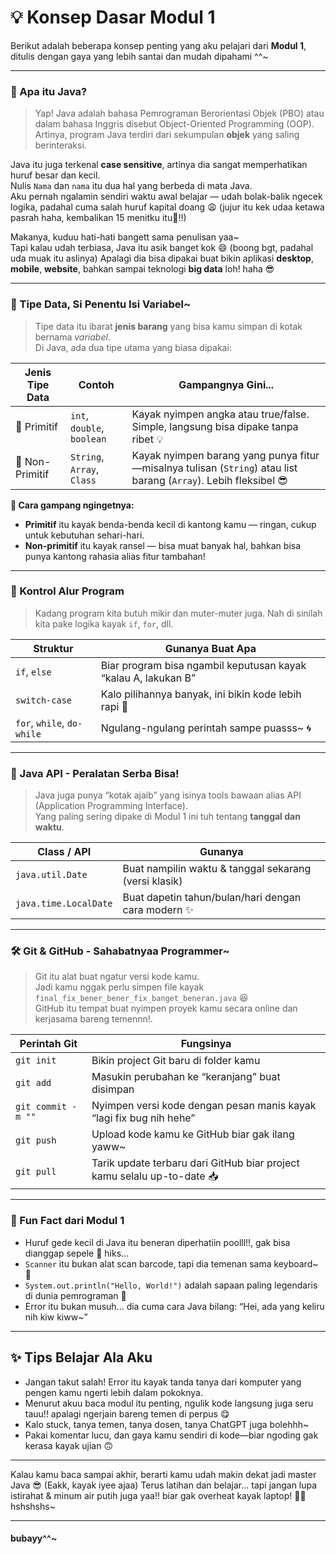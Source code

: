 # 💡 Konsep Dasar Modul 1

Berikut adalah beberapa konsep penting yang aku pelajari dari **Modul 1**, ditulis dengan gaya yang lebih santai dan mudah dipahami ^^~

---

### 🧃 Apa itu Java?
> Yap! Java adalah bahasa Pemrograman Berorientasi Objek (PBO) atau dalam bahasa Inggris disebut Object-Oriented Programming (OOP).  
Artinya, program Java terdiri dari sekumpulan **objek** yang saling berinteraksi.  

Java itu juga terkenal **case sensitive**, artinya dia sangat memperhatikan huruf besar dan kecil.  
Nulis `Nama` dan `nama` itu dua hal yang berbeda di mata Java.  
Aku pernah ngalamin sendiri waktu awal belajar — udah bolak-balik ngecek logika, padahal cuma salah huruf kapital doang 😩
(jujur itu kek udaa ketawa pasrah haha, kembalikan 15 menitku itu🥲!!)

Makanya, kuduu hati-hati bangett sama penulisan yaa~  
Tapi kalau udah terbiasa, Java itu asik banget kok 😄  (boong bgt, padahal uda muak itu aslinya)
Apalagi dia bisa dipakai buat bikin aplikasi **desktop**, **mobile**, **website**, bahkan sampai teknologi **big data** loh! haha 😎

---

### 🎈 Tipe Data, Si Penentu Isi Variabel~

> Tipe data itu ibarat **jenis barang** yang bisa kamu simpan di kotak bernama *variabel*.  
Di Java, ada dua tipe utama yang biasa dipakai:

| Jenis Tipe Data       | Contoh                   | Gampangnya Gini...                                                                 |
|------------------------|---------------------------|-------------------------------------------------------------------------------------|
| 🧱 Primitif            | `int`, `double`, `boolean`| Kayak nyimpen angka atau true/false. Simple, langsung bisa dipake tanpa ribet 💡     |
| 🎒 Non-Primitif        | `String`, `Array`, `Class`| Kayak nyimpen barang yang punya fitur—misalnya tulisan (`String`) atau list barang (`Array`). Lebih fleksibel 😎 |

**🧠 Cara gampang ngingetnya:**
- **Primitif** itu kayak benda-benda kecil di kantong kamu — ringan, cukup untuk kebutuhan sehari-hari.
- **Non-primitif** itu kayak ransel — bisa muat banyak hal, bahkan bisa punya kantong rahasia alias fitur tambahan!

---

### 🔁 Kontrol Alur Program  
> Kadang program kita butuh mikir dan muter-muter juga. Nah di sinilah kita pake logika kayak `if`, `for`, dll.

| Struktur               | Gunanya Buat Apa                                              |
|------------------------|---------------------------------------------------------------|
| `if`, `else`           | Biar program bisa ngambil keputusan kayak “kalau A, lakukan B”|
| `switch-case`          | Kalo pilihannya banyak, ini bikin kode lebih rapi 🎯          |
| `for`, `while`, `do-while` | Ngulang-ngulang perintah sampe puasss~ 🌀                   |

---

### 📆 Java API - Peralatan Serba Bisa!
> Java juga punya “kotak ajaib” yang isinya tools bawaan alias API (Application Programming Interface).  
Yang paling sering dipake di Modul 1 ini tuh tentang **tanggal dan waktu**.

| Class / API           | Gunanya                                                  |
|------------------------|-----------------------------------------------------------|
| `java.util.Date`       | Buat nampilin waktu & tanggal sekarang (versi klasik)     |
| `java.time.LocalDate`  | Buat dapetin tahun/bulan/hari dengan cara modern ✨        |

---

### 🛠 Git & GitHub - Sahabatnyaa Programmer~

> Git itu alat buat ngatur versi kode kamu.  
Jadi kamu nggak perlu simpen file kayak `final_fix_bener_bener_fix_banget_beneran.java` 😆  
GitHub itu tempat buat nyimpen proyek kamu secara online dan kerjasama bareng temennn!.

| Perintah Git       | Fungsinya                                                                 |
|--------------------|---------------------------------------------------------------------------|
| `git init`         | Bikin project Git baru di folder kamu                                     |
| `git add`          | Masukin perubahan ke “keranjang” buat disimpan                            |
| `git commit -m ""` | Nyimpen versi kode dengan pesan manis kayak “lagi fix bug nih hehe”                |
| `git push`         | Upload kode kamu ke GitHub biar gak ilang yaww~                                |
| `git pull`         | Tarik update terbaru dari GitHub biar project kamu selalu up-to-date 📥   |

---

### 🧠 Fun Fact dari Modul 1
- Huruf gede kecil di Java itu beneran diperhatiin poolll!!, gak bisa dianggap sepele 🥲 hiks...  
- `Scanner` itu bukan alat scan barcode, tapi dia temenan sama keyboard~ 🎹  
- `System.out.println("Hello, World!")` adalah sapaan paling legendaris di dunia pemrograman 👋  
- Error itu bukan musuh... dia cuma cara Java bilang: “Hei, ada yang keliru nih kiw kiww~”

---

## ✨ Tips Belajar Ala Aku
- Jangan takut salah! Error itu kayak tanda tanya dari komputer yang pengen kamu ngerti lebih dalam pokoknya.
- Menurut akuu baca modul itu penting, ngulik kode langsung juga seru tauu!! apalagi ngerjain bareng temen di perpus 😋
- Kalo stuck, tanya temen, tanya dosen, tanya ChatGPT juga bolehhh~
- Pakai komentar lucu, dan gaya kamu sendiri di kode—biar ngoding gak kerasa kayak ujian 🙃

---

Kalau kamu baca sampai akhir, berarti kamu udah makin dekat jadi master Java 😎  (Eakk, kayak iyee ajaa)
Terus latihan dan belajar... tapi jangan lupa istirahat & minum air putih juga yaa!!
biar gak overheat kayak laptop! 🤖💦 hshshshs~

---

#### bubayy^^~
